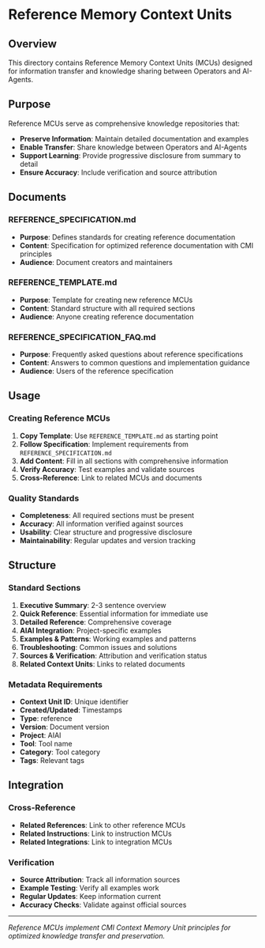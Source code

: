 # Reference Memory Context Units

## Overview

This directory contains Reference Memory Context Units (MCUs) designed for information transfer and knowledge sharing between Operators and AI-Agents.

## Purpose

Reference MCUs serve as comprehensive knowledge repositories that:
- **Preserve Information**: Maintain detailed documentation and examples
- **Enable Transfer**: Share knowledge between Operators and AI-Agents
- **Support Learning**: Provide progressive disclosure from summary to detail
- **Ensure Accuracy**: Include verification and source attribution

## Documents

### **REFERENCE_SPECIFICATION.md**
- **Purpose**: Defines standards for creating reference documentation
- **Content**: Specification for optimized reference documentation with CMI principles
- **Audience**: Document creators and maintainers

### **REFERENCE_TEMPLATE.md**
- **Purpose**: Template for creating new reference MCUs
- **Content**: Standard structure with all required sections
- **Audience**: Anyone creating reference documentation

### **REFERENCE_SPECIFICATION_FAQ.md**
- **Purpose**: Frequently asked questions about reference specifications
- **Content**: Answers to common questions and implementation guidance
- **Audience**: Users of the reference specification

## Usage

### **Creating Reference MCUs**
1. **Copy Template**: Use `REFERENCE_TEMPLATE.md` as starting point
2. **Follow Specification**: Implement requirements from `REFERENCE_SPECIFICATION.md`
3. **Add Content**: Fill in all sections with comprehensive information
4. **Verify Accuracy**: Test examples and validate sources
5. **Cross-Reference**: Link to related MCUs and documents

### **Quality Standards**
- **Completeness**: All required sections must be present
- **Accuracy**: All information verified against sources
- **Usability**: Clear structure and progressive disclosure
- **Maintainability**: Regular updates and version tracking

## Structure

### **Standard Sections**
1. **Executive Summary**: 2-3 sentence overview
2. **Quick Reference**: Essential information for immediate use
3. **Detailed Reference**: Comprehensive coverage
4. **AIAI Integration**: Project-specific examples
5. **Examples & Patterns**: Working examples and patterns
6. **Troubleshooting**: Common issues and solutions
7. **Sources & Verification**: Attribution and verification status
8. **Related Context Units**: Links to related documents

### **Metadata Requirements**
- **Context Unit ID**: Unique identifier
- **Created/Updated**: Timestamps
- **Type**: reference
- **Version**: Document version
- **Project**: AIAI
- **Tool**: Tool name
- **Category**: Tool category
- **Tags**: Relevant tags

## Integration

### **Cross-Reference**
- **Related References**: Link to other reference MCUs
- **Related Instructions**: Link to instruction MCUs
- **Related Integrations**: Link to integration MCUs

### **Verification**
- **Source Attribution**: Track all information sources
- **Example Testing**: Verify all examples work
- **Regular Updates**: Keep information current
- **Accuracy Checks**: Validate against official sources

---

*Reference MCUs implement CMI Context Memory Unit principles for optimized knowledge transfer and preservation.*
